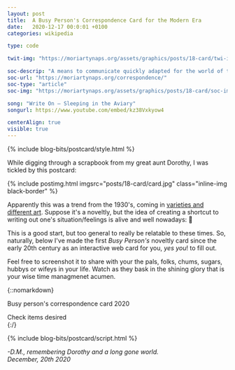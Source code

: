 ```yaml
---
layout: post
title:  A Busy Person's Correspondence Card for the Modern Era
date:   2020-12-17 00:0:01 +0100
categories: wikipedia

type: code

twit-img: "https://moriartynaps.org/assets/graphics/posts/18-card/twi-img.jpg"

soc-descrip: "A means to communicate quickly adapted for the world of tomorrow"
soc-url: "https://moriartynaps.org/correspondence/"
soc-type: "article"
soc-img: "https://moriartynaps.org/assets/graphics/posts/18-card/soc-img.jpg"

song: "Write On – Sleeping in the Aviary"
songurl: https://www.youtube.com/embed/kz38Vxkyow4

centerAlign: true
visible: true
---
```


{% include blog-bits/postcard/style.html %}

While digging through a scrapbook from my great aunt Dorothy, I was tickled by this postcard:

{% include postimg.html imgsrc="posts/18-card/card.jpg" class="inline-img black-border" %}

Apparently this was a trend from the 1930's, coming in <a href="https://duckduckgo.com/?q=A+Busy+Person%27s+Correspondence+Card&t=h_&iax=images&ia=images" target="_blank">varieties and different art</a>. Suppose it's a noveltly, but the idea of creating a shortcut to writing out one's situation/feelings is alive and well nowadays: 💃

This is a good start, but too general to really be relatable to these times. So, naturally, below I've made the first _Busy Person's_ noveltly card since the early 20th century as an interactive web card for you, _yes you_! to fill out. 

Feel free to screenshot it to share with your the pals, folks, chums, sugars, hubbys or wifeys in your life. Watch as they bask in the shining glory that is your wise time managmenet acumen.

{::nomarkdown}
  </article>
</section> 

<div class="card-title">Busy person's correspondence card 2020</div>
<section class="card-container">
  <div class="card-cont card-cont__left card-inputs">
    <div class="card-inputs__left">
      <ol class="card-inputs__hello">
      </ol>
    </div>
    <div class="card-inputs__right">
      <ol class="card-inputs__goodbye">
      </ol>
    </div>
    <div class="texture-cover"></div>
  </div>
  <div class="splitter"></div>
  <div class="card-cont card-cont__right card-image">
    <div class="texture-cover texture-cover__right"></div>
  </div>
</section>
<div class="card-bottom">
  <div class="card-bottom_left">Check items desired</div>
  <div></div>
  <div></div>
  <!-- <div class="card-bottom_right">Tweet selections</div> -->
</div>

<section class="article-container article-cotainer__within">
    <div class="article-gutter {% if page.centerAlign %}article-gutter_middle{% endif %}"></div>
    <article class="article-content {% if page.centerAlign %}article-content_middle{% endif %}">
{:/}



{% include blog-bits/postcard/script.html %}



<i>-D.M., remembering Dorothy and a long gone world.<br>
<span class="post-date">December, 20th 2020</span></i>

<!-- <div class="notes">
  <p>The map concept at the top of this piece has been kicking in my head for a long while. Came from a dream: Meandering in a museum space, from far, far away you see a map introducing a new exhibit on New York City. Walking closer, the standard .NEW YORK CITY dot became more detailed until you'd get to up close and discovered that each inch had a drawing detailing that block's history. A historical illustration with the energy and detail of a <a href="https://www.google.com/search?q=where%27s+waldo+page&tbm=isch&ved=2ahUKEwiuxtTT1qLsAhVoja0KHTkeCZsQ2-cCegQIABAA&oq=where%27s+waldo+page&gs_lcp=CgNpbWcQAzICCAAyAggAMgIIADICCAAyBggAEAgQHjIGCAAQCBAeMgYIABAIEB4yBggAEAgQHjIGCAAQCBAeMgYIABAIEB46BwgAELEDEEM6BAgAEEM6BQgAELEDUOoDWLcVYNAWaAFwAHgAgAHqAYgBwwWSAQUzLjIuMZgBAKABAaoBC2d3cy13aXotaW1nwAEB&sclient=img&ei=ps59X67bAuiatgW5vKTYCQ&bih=978&biw=1920" target="_blank">Where's Waldo page</a>. No doubt inspired by the wonderful <a href="https://www.davidrumsey.com/luna/servlet/detail/RUMSEY~8~1~272381~90046245:Chicago-Gangland-from-Authentic-Sou" target="_blank">1981 illustrated map of Chicago gangs.</a></p>

  <p>This is a more modest implementation of that concept. Don't quite feel like I could do that map justice without significant study. Making it more introspective saves a lot of time on research! Moving near Janesville and turning thirty probably helped too.</p>

  <p>Slippy maps made w/ <a href="https://www.mapbox.com/about/maps/" target="_blank">Mapbox</a>, using <a href="http://www.openstreetmap.org/about/" target="_blank">OpenStreetMap</a> data. <a href="https://apps.mapbox.com/feedback/?owner=dmoriarty&id=ckfxb2lit031w19sxw3sauitl&access_token=pk.eyJ1IjoiZG1vcmlhcnR5IiwiYSI6Ikd3T29EOWMifQ.-DKJ4ernht84AZmc6Bk51Q" target="_blank">Improve the map!</a></p>

  <p>U.S. cities dataset from the U.S. Census.</p>
</div> -->

